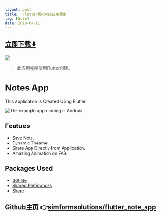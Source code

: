 ```yaml
---
layout: post
title:  Flutter版Notes应用程序
tag: [Note]
date: 2019-06-11
---
```


 


## [立即下载 ️⬇️ ](https://codeload.github.com/simformsolutions/flutter_note_app/zip/master) 


 
![](https://flutterawesome.com/content/images/2019/05/Created-Using-Flutter.jpg)
 
>
> 此应用程序使用Flutter创建。
>

 
# Notes App

This Application is Created Using Flutter.

![The example app running in Android](https://github.com/simformsolutions/flutter_note_app/blob/master/preview/preview.gif?raw=true)

## Featues 

*  Save Note.
*  Dynamic Theame.
*  Share App Directly from Application.
*  Amazing Animation on FAB.

## Packages Used
*  [SQFlite]( https://pub.dev/packages/sqflite )
*  [Shared Preferances](https://pub.dev/packages/shared_preferences)
*  [Share]( https://pub.dev/packages/share )

## Github主页 👉[simformsolutions/flutter_note_app](http://github.com/simformsolutions/flutter_note_app)